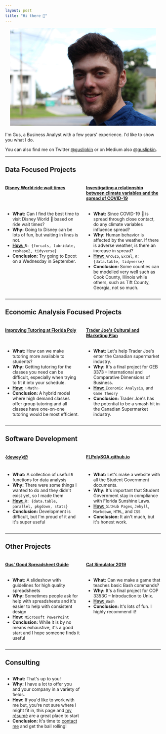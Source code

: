 ```yaml
---
layout: post
title: "Hi there 👋"
---
```


<link rel="stylesheet" href="../assets/css/wide.css">

<style>
.grid-container {
    display: grid;
    grid-template-columns: 1fr 1fr;
    column-gap: 20px;
    align-content: start;
  }
  .title-1 {
    grid-column:  1; 
    grid-row:  1;
  }
  .title-2 {
    grid-column: 2;
    grid-row: 1;
  }
  .content-1 {
    grid-column:  1; 
    grid-row:  2;
  }
  .content-2 {
    grid-column:  2; 
    grid-row:  2;
  }

  @media (max-width: 700px) {
    .flex-item {
      flex: 100%;
    }

    .grid-container {
      display: grid;
      grid-template-columns: 1fr;
    }
    .content-1, .content-2, .title-1, .title-2 {
      grid-column: unset;
      grid-row: unset;
    }
  }
</style>

<center>
  <img src="/assets/gus_headshot_landscape.jpg"
  style="max-height: 315px;"/>
</center>
<br>
I'm Gus, a Business Analyst with a few years' experience. I'd like to show you what I do.

You can also find me on Twitter <a href="https://twitter.com/GusLipkin">@guslipkin</a> or on Medium also <a href="https://guslipkin.medium.com">@guslipkin</a>.

<hr>
<h2>Data Focused Projects</h2>

<div class="grid-container">
  <div class="title-1 title"><h4><a href="/presentations/disney_world_ride_wait_times/">Disney World ride wait times</a></h4></div>
  <div class="content-1 content"><ul>
    <li><b>What:</b> Can I find the best time to visit Disney World 🏰 based on ride wait times?</li>
    <li><b>Why:</b> Going to Disney can be lots of fun, but waiting in lines is not.</li>
    <li><a href="https://github.com/guslipkin/disney_ds"><b>How:</b> </a><code>R: {forcats, lubridate, reshape2, tidyverse}</code></li>
    <li><b>Conclusion:</b> Try going to Epcot on a Wednesday in September.</li>
  </ul></div>
  <div class="title-2 title"><h4><a href="/presentations/covid_time_series_gis/">Investigating a relationship between climate variables and the spread of COVID-19</a></h4></div>
  <div class="content-2 content"><ul>
    <li><b>What:</b> Since COVID-19 🦠 is spread through close contact, do any climate variables influence spread?</li>
    <li><b>Why:</b> Human behavior is affected by the weather. If there is adverse weather, is there an increase in spread?</li>
    <li><a href="https://github.com/guslipkin/COVID-TimeSeries-GIS"><b>How:</b> </a><code>ArcGIS</code>, <code>Excel</code>, <code>R: {data.table, tidyverse}</code></li>
    <li><b>Conclusion:</b> Some counties can be modelled very well such as Cook County, Illinois while others, such as Tift County, Georgia, not so much.</li>
  </ul></div>
</div>

<hr>
<h2>Economic Analysis Focused Projects</h2>

<div class="grid-container">
  <div class="title-1 title"><h4><a href="/presentations/tutoring_at_poly/">Improving Tutoring at Florida Poly</a></h4></div>
  <div class="content-1 content"><ul>
    <li><b>What:</b> How can we make tutoring more available to students?</li>
    <li><b>Why:</b> Getting tutoring for the classes you need can be difficult, especially when trying to fit it into your schedule.</li>
    <li><a href="https://github.com/guslipkin/Fall2021/tree/main/ECO%203930%20%7E%20Contemporary%20Economics/Final%20Paper"><b>How:</b></a> <code>✨Math✨</code></li>
    <li><b>Conclusion:</b> A hybrid model where high demand classes offer group tutoring and all classes have one-on-one tutoring would be most efficient.</li>
  </ul></div>
    <div class="title-2 title"><h4><a href="/presentations/trader_joes_cultural_marketing_plan/">Trader Joe's Cultural and Marketing Plan</a></h4></div>
    <div class="content-2 content"><ul>
      <li><b>What:</b> Let's help Trader Joe's enter the Canadian supermarket industry.</li>
      <li><b>Why:</b> It's a final project for GEB 3373 – International and Comparative Dimensions of Business.</li>
      <li><a href="https://github.com/guslipkin/Spring2021/blob/main/GEB%203373%20%7E%20International%20Comparative%20Dimensions/GEB%203373%20Final%20Project"><b>How:</b> </a><code>Economic Analysis</code>, and <code>Game Theory</code></li>
      <li><b>Conclusion:</b> Trader Joe's has the potential to be a smash hit in the Canadian Supermarket industry.</li>
    </ul></div>
</div>

<hr>
<h2>Software Development</h2>
<div class="grid-container">
    <div class="title-1 title"><h4><a href="/dewey/index.html">{dewey}📦</a></h4></div>
    <div class="content-1 content"><ul>
      <li><b>What:</b> A collection of useful <code>R</code> functions for data analysis</li>
      <li><b>Why:</b> There were some things I wanted to do and they didn't exist yet, so I made them</li>
      <li><a href="https://github.com/guslipkin/dewey"><b>How:</b> </a><code>R: {data.table, parallel, pkgdown, stats}</code></li>
      <li><b>Conclusion:</b> Development is difficult, but I'm proud of it and it's super useful</li>
    </ul></div>
    <div class="title-2 title"><h4><a href="https://flpolysga.github.io/">FLPolySGA.github.io</a></h4></div>
    <div class="content-2 content"><ul>
      <li><b>What:</b> Let's make a website with all the Student Government documents.</li>
      <li><b>Why:</b> It's important that Student Government stay in compliance with Florida Sunshine Laws.</li>
      <li><a href="https://github.com/FLPolySGA/FLPolySGA.github.io"><b>How:</b> </a><code>GitHub Pages</code>, <code>Jekyll</code>, <code>Markdown</code>, <code>HTML</code>, and <code>CSS</code></li>
      <li><b>Conclusion:</b> It ain't much, but it's honest work.</li>
    </ul></div>
</div>

<hr>
<h2>Other Projects</h2>

<div class="grid-container">
    <div class="title-1 title"><h4><a href="/presentations/spreadsheet_guide/">Gus' Good Spreadsheet Guide</a></h4></div>
    <div class="content-1 content"><ul>
      <li><b>What:</b> A slideshow with guidelines for high quality spreadsheets</li>
      <li><b>Why:</b> Sometimes people ask for help with spreadsheets and it's easier to help with consistent design</li>
      <li><b>How:</b> <code>Microsoft PowerPoint</code></li>
      <li><b>Conclusion:</b> While it is by no means exhaustive, it's a good start and I hope someone finds it useful</li>
    </ul></div>
    <div class="title-2 title"><h4><a href="/presentations/cat_simulator_2019/">Cat Simulator 2019</a></h4></div>
    <div class="content-2 content"><ul>
      <li><b>What:</b> Can we make a game that teaches basic Bash commands?</li>
      <li><b>Why:</b> It's a final project for COP 3353C – Introduction to Unix.</li>
      <li><a href="https://github.com/guslipkin/Lark"><b>How:</b> </a><code>Bash</code></li>
      <li><b>Conclusion:</b> It's lots of fun. I highly recommend it!</li>
    </ul></div>
</div>

<hr>
<h2>Consulting</h2>
<div class="grid-container">
  <div class="content"><ul>
    <li><b>What:</b> That's up to you!</li>
    <li><b>Why:</b> I have a lot to offer you and your company in a variety of fields.</li>
    <li><b>How:</b> If you'd like to work with me but, you're not sure where I might fit in, this page and <a href="/resume">my résumé</a> are a great place to start</li>
    <li><b>Conclusion:</b> It's time to <a href="/contact">contact me</a> and get the ball rolling!</li>
  </ul></div>
</div>
